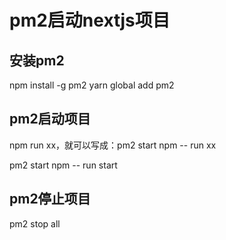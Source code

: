 # pm2启动nextjs项目

## 安装pm2

npm install -g pm2
yarn global add pm2
 

## pm2启动项目

npm run xx，就可以写成：pm2 start npm -- run xx

pm2 start npm -- run start
 

## pm2停止项目

pm2 stop all
 